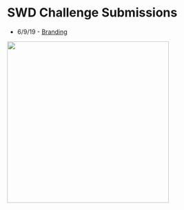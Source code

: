 # SWD Challenge Submissions

- 6/9/19 - [Branding](https://github.com/catrwilliams/rprojects/blob/master/SWDchallenges/Branding.Rmd)
<img src="https://catrwilliams.github.io/images/branding.png" width="375">

